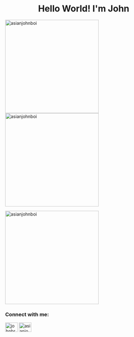 <h1 align="center">Hello World! I'm John</h1>

<p><img align="left" src="https://github-readme-stats.vercel.app/api/top-langs?username=jsantias&show_icons=true&locale=en&layout=compact&theme=vue-dark" alt="asianjohnboi" width="300" /></p>

<p>&nbsp;<img align="center" src="https://github-readme-stats.vercel.app/api?username=jsantias&layout=compact&show_icons=true&locale=en&include_all_commits=true&theme=vue-dark" alt="asianjohnboi" width="300"/></p>

<p><img align="center" src="https://github-readme-streak-stats.herokuapp.com/?user=jsantias&theme=vue-dark&count_private=true&layout=compact" alt="asianjohnboi" width="300"/></p>

<h3 align="left">Connect with me:</h3>
<p align="left">
<a href="https://linkedin.com/in/johnbrsantias" target="blank"><img align="center" src="https://raw.githubusercontent.com/rahuldkjain/github-profile-readme-generator/master/src/images/icons/Social/linked-in-alt.svg" alt="johnbrsantias" height="30" width="40" /></a>
<a href="https://www.hackerrank.com/asianjohnboi" target="blank"><img align="center" src="https://raw.githubusercontent.com/rahuldkjain/github-profile-readme-generator/master/src/images/icons/Social/hackerrank.svg" alt="asianjohnboi" height="30" width="40" /></a>
</p>
